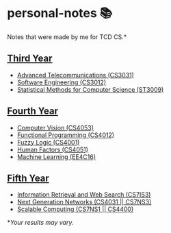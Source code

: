 # personal-notes 📚

Notes that were made by me for TCD CS.\*

## [Third Year](https://github.com/nating/personal-notes/blob/master/third-year/README.md)

* [Advanced Telecommunications (CS3031)](https://github.com/nating/personal-notes/blob/master/third-year/advanced-telecommunications/README.md)
* [Software Engineering (CS3012)](https://github.com/nating/personal-notes/blob/master/third-year/software-engineering/README.md)
* [Statistical Methods for Computer Science (ST3009)](https://github.com/nating/personal-notes/blob/master/third-year/statistical-methods/README.md)

## [Fourth Year](https://github.com/nating/personal-notes/blob/master/fourth-year/README.md)

* [Computer Vision (CS4053)](https://github.com/nating/personal-notes/blob/master/fourth-year/computer-vision/README.md)
* [Functional Programming (CS4012)](https://github.com/nating/personal-notes/blob/master/fourth-year/functional-programming/README.md)
* [Fuzzy Logic (CS4001)](https://github.com/nating/personal-notes/blob/master/fourth-year/fuzzy-logic/README.md)
* [Human Factors (CS4051)](https://github.com/nating/personal-notes/blob/master/fourth-year/human-factors/README.md)
* [Machine Learning (EE4C16)](https://github.com/nating/personal-notes/blob/master/fourth-year/machine-learning/README.md)

## [Fifth Year](https://github.com/nating/personal-notes/blob/master/fifth-year/README.md)

* [Information Retrieval and Web Search (CS7IS3)](https://github.com/nating/personal-notes/blob/master/fifth-year/information-retrieval-and-web-search/README.md)
* [Next Generation Networks (CS4031 || CS7NS3)](https://github.com/nating/personal-notes/blob/master/fifth-year/next-generation-networks/README.md)
* [Scalable Computing (CS7NS1 || CS4400)](https://github.com/nating/personal-notes/blob/master/fifth-year/scalable-computing/README.md)

\**Your results may vary.*
